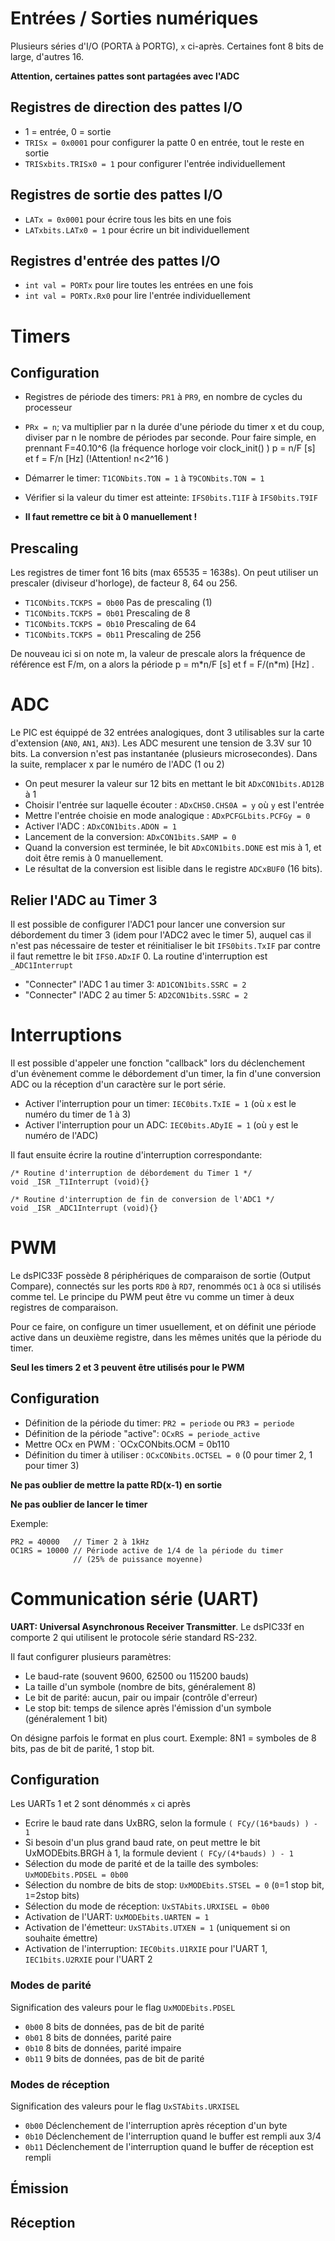# Entrées / Sorties numériques

Plusieurs séries d'I/O (PORTA à PORTG), `x` ci-après. Certaines font
8 bits de large, d'autres 16.

**Attention, certaines pattes sont partagées avec l'ADC**

## Registres de direction des pattes I/O
* 1 = entrée, 0 = sortie
* `TRISx = 0x0001` pour configurer la patte 0 en entrée, tout le reste en sortie
* `TRISxbits.TRISx0 = 1` pour configurer l'entrée individuellement

## Registres de sortie des pattes I/O
* `LATx = 0x0001` pour écrire tous les bits en une fois
* `LATxbits.LATx0 = 1` pour écrire un bit individuellement

## Registres d'entrée des pattes I/O
* `int val = PORTx` pour lire toutes les entrées en une fois
* `int val = PORTx.Rx0` pour lire l'entrée individuellement 

# Timers

## Configuration

* Registres de période des timers: `PR1` à `PR9`, en nombre de cycles du processeur
* `PRx = n`; va multiplier par n la durée d'une période du timer x et du coup, diviser par n le nombre de périodes par seconde. Pour faire simple, en prennant F=40.10^6 (la fréquence horloge voir clock_init() ) p = n/F [s] et f = F/n [Hz]  \(!Attention! n<2^16 )

* Démarrer le timer: `T1CONbits.TON = 1` à `T9CONbits.TON = 1`
* Vérifier si la valeur du timer est atteinte: `IFS0bits.T1IF` à `IFS0bits.T9IF`
* __Il faut remettre ce bit à 0 manuellement !__

## Prescaling

Les registres de timer font 16 bits (max 65535 = 1638s). On peut utiliser
un prescaler (diviseur d'horloge), de facteur 8, 64 ou 256.

* `T1CONbits.TCKPS = 0b00` Pas de prescaling (1)
* `T1CONbits.TCKPS = 0b01` Prescaling de 8
* `T1CONbits.TCKPS = 0b10` Prescaling de 64
* `T1CONbits.TCKPS = 0b11` Prescaling de 256

De nouveau ici si on note m, la valeur de prescale alors la fréquence de référence est F/m, on a alors la période p = m\*n/F [s] et f = F/(n\*m) [Hz] .

# ADC

Le PIC est équippé de 32 entrées analogiques, dont 3 utilisables sur la carte
d'extension (`AN0`, `AN1`, `AN3`). Les ADC mesurent une tension de 3.3V sur 10 bits.
La conversion n'est pas instantanée (plusieurs microsecondes).
Dans la suite, remplacer x par le numéro de l'ADC (1 ou 2)

* On peut mesurer la valeur sur 12 bits en mettant le bit `ADxCON1bits.AD12B` à 1
* Choisir l'entrée sur laquelle écouter : `ADxCHS0.CHS0A = y` où `y` est l'entrée
* Mettre l'entrée choisie en mode analogique : `ADxPCFGLbits.PCFGy = 0`
* Activer l'ADC : `ADxCON1bits.ADON = 1`
* Lancement de la conversion: `ADxCON1bits.SAMP = 0`
* Quand la conversion est terminée, le bit `ADxCON1bits.DONE` est mis à 1, et doit être remis à 0 manuellement. 
* Le résultat de la conversion est lisible dans le registre `ADCxBUF0` (16 bits).

## Relier l'ADC au Timer 3

Il est possible de configurer l'ADC1 pour lancer une conversion sur débordement
du timer 3 (idem pour l'ADC2 avec le timer 5), auquel cas il n'est pas nécessaire de tester et réinitialiser le bit 
`IFS0bits.TxIF` par contre il faut remettre le bit `IFS0.ADxIF` 0.
La routine d'interruption est `_ADC1Interrupt`

* "Connecter" l'ADC 1 au timer 3: `AD1CON1bits.SSRC = 2`
* "Connecter" l'ADC 2 au timer 5: `AD2CON1bits.SSRC = 2`

# Interruptions

Il est possible d'appeler une fonction "callback" lors du déclenchement d'un
évènement comme le débordement d'un timer, la fin d'une conversion ADC ou la
réception d'un caractère sur le port série.

* Activer l'interruption pour un timer: `IEC0bits.TxIE = 1` (où `x` est le numéro du timer de 1 à 3)
* Activer l'interruption pour un ADC: `IEC0bits.ADyIE = 1` (où `y` est le numéro de l'ADC)

Il faut ensuite écrire la routine d'interruption correspondante:

    /* Routine d'interruption de débordement du Timer 1 */
    void _ISR _T1Interrupt (void){}

    /* Routine d'interruption de fin de conversion de l'ADC1 */
    void _ISR _ADC1Interrupt (void){}

# PWM

Le dsPIC33F possède 8 périphériques de comparaison de sortie (Output Compare),
connectés sur les ports `RD0` à `RD7`, renommés `OC1` à `OC8` si utilisés comme
tel. Le principe du PWM peut être vu comme un timer à deux registres de comparaison.

Pour ce faire, on configure un timer usuellement, et on définit une période
active dans un deuxième registre, dans les mêmes unités que la période du timer.

__Seul les timers 2 et 3 peuvent être utilisés pour le PWM__

## Configuration

* Définition de la période du timer: `PR2 = periode` ou `PR3 = periode`
* Définition de la période "active": `OCxRS = periode_active`
* Mettre OCx en PWM : `OCxCONbits.OCM = 0b110
* Définition du timer à utiliser : `OCxCONbits.OCTSEL = 0` (0 pour timer 2, 1 pour timer 3)

__Ne pas oublier de mettre la patte RD(x-1) en sortie__

__Ne pas oublier de lancer le timer__


Exemple:

    PR2 = 40000   // Timer 2 à 1kHz
    OC1RS = 10000 // Période active de 1/4 de la période du timer 
                  // (25% de puissance moyenne)

# Communication série (UART)

__UART: Universal Asynchronous Receiver Transmitter__. Le dsPIC33f en comporte 2
qui utilisent le protocole série standard RS-232.

Il faut configurer plusieurs paramètres:

* Le baud-rate (souvent 9600, 62500 ou 115200 bauds)
* La taille d'un symbole (nombre de bits, généralement 8)
* Le bit de parité: aucun, pair ou impair (contrôle d'erreur)
* Le stop bit: temps de silence après l'émission d'un symbole (généralement 1 bit)

On désigne parfois le format en plus court. Exemple: 8N1 = symboles de 8 bits,
pas de bit de parité, 1 stop bit.


## Configuration
Les UARTs 1 et 2 sont dénommés `x` ci après

* Ecrire le baud rate dans UxBRG, selon la formule `( FCy/(16*bauds) ) - 1`
* Si besoin d'un plus grand baud rate, on peut mettre le bit UxMODEbits.BRGH à 1, la formule devient `( FCy/(4*bauds) ) - 1`
* Sélection du mode de parité et de la taille des symboles: `UxMODEbits.PDSEL = 0b00`
* Sélection du nombre de bits de stop: `UxMODEbits.STSEL = 0` (`0`=1 stop bit, `1`=2stop bits)
* Sélection du mode de réception: `UxSTAbits.URXISEL = 0b00`
* Activation de l'UART: `UxMODEbits.UARTEN = 1`
* Activation de l'émetteur: `UxSTAbits.UTXEN = 1` (uniquement si on souhaite émettre)
* Activation de l'interruption: `IEC0bits.U1RXIE` pour l'UART 1, `IEC1bits.U2RXIE` pour l'UART 2

### Modes de parité

Signification des valeurs pour le flag `UxMODEbits.PDSEL`

* `0b00` 8 bits de données, pas de bit de parité
* `0b01` 8 bits de données, parité paire
* `0b10` 8 bits de données, parité impaire
* `0b11` 9 bits de données, pas de bit de parité

### Modes de réception

Signification des valeurs pour le flag `UxSTAbits.URXISEL`

* `0b00` Déclenchement de l'interruption après réception d'un byte
* `0b10` Déclenchement de l'interruption quand le buffer est rempli aux 3/4
* `0b11` Déclenchement de l'interruption quand le buffer de réception est rempli



## Émission


## Réception

